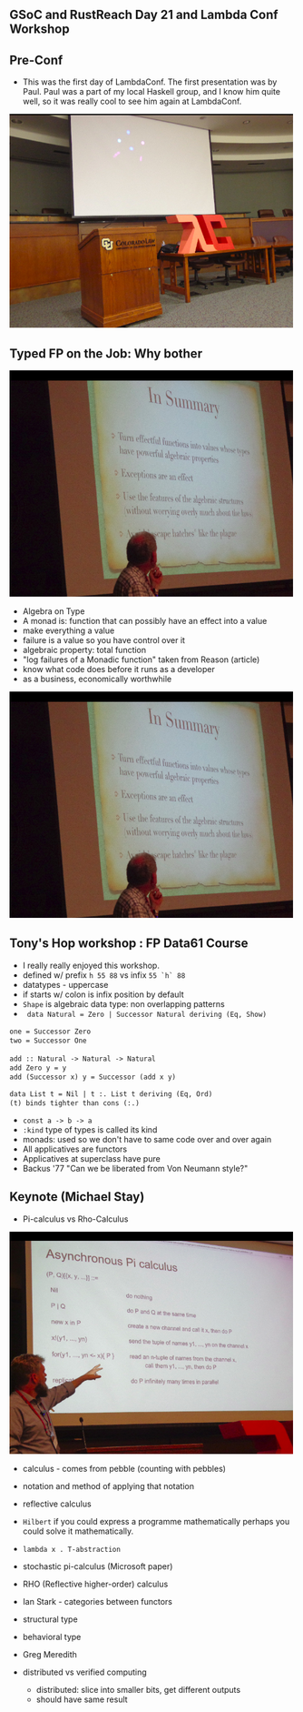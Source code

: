 ## GSoC and RustReach Day 21 and Lambda Conf Workshop

## Pre-Conf
- This was the first day of LambdaConf. The first presentation was by Paul. 
  Paul was a part of my local Haskell group, and I know him quite well, so it was
  really cool to see him again at LambdaConf.
  
 <img src="/images/lconf18_/podium.png" width="500"> 
 

## Typed FP on the Job: Why bother

 <img src="/images/lconf18_/paul1.png" width="500"> 
 

- Algebra on Type
- A monad is: function that can possibly have an effect into a value
- make everything a value
- failure is a value so you have control over it
- algebraic property: total function
- "log failures of a Monadic function" taken from Reason (article)
- know what code does before it runs as a developer
- as a business, economically worthwhile

 <img src="/images/lconf18_/paul1.png" width="500"> 

## Tony's Hop workshop : FP Data61 Course
- I really really enjoyed this workshop.
- defined w/ prefix ```h 55 88``` vs infix ```55 `h` 88```
- datatypes - uppercase
- if starts w/ colon is infix position by default
- ```Shape``` is algebraic data type: non overlapping patterns
- ``` data Natural = Zero | Successor Natural deriving (Eq, Show)```
```
one = Successor Zero
two = Successor One

add :: Natural -> Natural -> Natural
add Zero y = y
add (Successor x) y = Successor (add x y)
```
```
data List t = Nil | t :. List t deriving (Eq, Ord) 
(t) binds tighter than cons (:.)
```
- ```const a -> b -> a```
- ```:kind``` type of types is called its kind
- monads: used so we don't have to same code over and over again
- All applicatives are functors
- Applicatives at superclass have pure
- Backus '77 "Can we be liberated from Von Neumann style?"

## Keynote (Michael Stay)
- Pi-calculus vs Rho-Calculus

 <img src="/images/lconf18_/mike.png" width="500"> 
 
- calculus - comes from pebble (counting with pebbles)
- notation and method of applying that notation
- reflective calculus
- ```Hilbert``` if you could express a programme mathematically perhaps you could solve it
  mathematically.
  
- ```lambda x . T-abstraction```
- stochastic pi-calculus (Microsoft paper)
- RHO (Reflective higher-order) calculus
- Ian Stark - categories between functors
- structural type
- behavioral type
- Greg Meredith
- distributed vs verified computing
  - distributed: slice into smaller bits, get different outputs
  - should have same result
  






